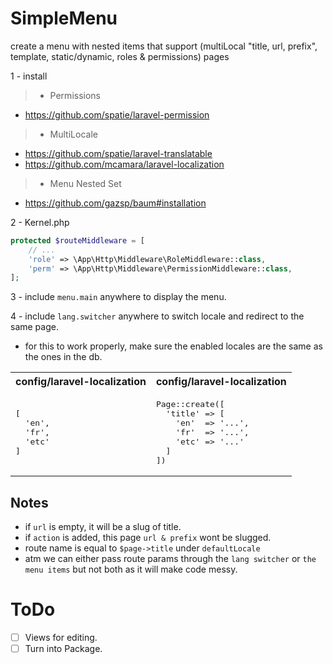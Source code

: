 # SimpleMenu
create a menu with nested items that support (multiLocal "title, url, prefix", template, static/dynamic, roles & permissions) pages

1 - install
  > - Permissions
  >
  - https://github.com/spatie/laravel-permission

  > - MultiLocale
  >
  - https://github.com/spatie/laravel-translatable
  - https://github.com/mcamara/laravel-localization

  > - Menu Nested Set
  >
  - https://github.com/gazsp/baum#installation

2 - Kernel.php

```php
protected $routeMiddleware = [
    // ...
    'role' => \App\Http\Middleware\RoleMiddleware::class,
    'perm' => \App\Http\Middleware\PermissionMiddleware::class,
];
```

3 - include `menu.main` anywhere to display the menu.

4 - include `lang.switcher` anywhere to switch locale and redirect to the same page.
- for this to work properly, make sure the enabled locales are the same as the ones in the db.

<table>
<tr>
<th>config/laravel-localization</th>
<th>config/laravel-localization</th>
</tr>
<tr>
<td>
<pre>
[
  'en',
  'fr',
  'etc'
]
</pre>
</td>
<td>
<pre>
Page::create([
  'title' => [
    'en'  => '...',
    'fr'  => '...',
    'etc' => '...'
  ]
])
</pre>
</td>
</tr>
</table>

## Notes
- if `url` is empty, it will be a slug of title.
- if `action` is added, this page `url & prefix` wont be slugged.
- route name is equal to `$page->title` under `defaultLocale`
- atm we can either pass route params through the `lang switcher` or `the menu items` but not both as it will make code messy.

# ToDo

* [ ] Views for editing.
* [ ] Turn into Package.
